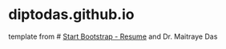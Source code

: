 # diptodas.github.io
template from # [Start Bootstrap - Resume](https://startbootstrap.com/template-overviews/resume/) and Dr. Maitraye Das